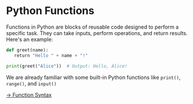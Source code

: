 # Python Functions

Functions in Python are blocks of reusable code designed to perform a specific task. They can take inputs, perform operations, and return results. Here's an example:

```python  
def greet(name):  
   return "Hello " + name + "!"

print(greet("Alice"))  # Output: Hello, Alice!  
```

We are already familiar with some built-in Python functions like `print()`, `range()`, and `input()`


[-> Function Syntax](/math-functions/02_functionSyntax.md)
